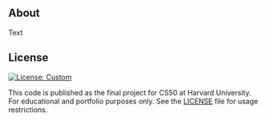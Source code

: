 ## About

Text

## License

[![License: Custom](https://img.shields.io/badge/License-Custom-lightgrey.svg)](LICENSE)

This code is published as the final project for CS50 at Harvard University.
For educational and portfolio purposes only. See the [LICENSE](LICENSE) file for usage restrictions.

